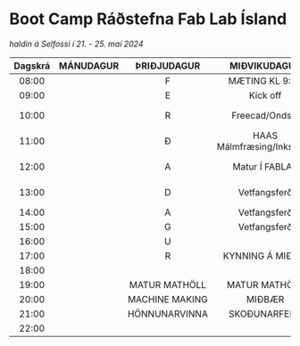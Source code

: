 # Boot Camp Ráðstefna Fab Lab Ísland 

*haldin á Selfossi í 21. - 25. maí 2024*

|Dagskrá| MÁNUDAGUR | ÞRIÐJUDAGUR   | MIÐVIKUDAGUR                | FIMMTUDAGUR           | FÖSTUDAGUR             | LAUGARDAGUR |
|:-----:|:---------:|:-------------:|:---------------------------:|:---------------------:|:----------------------:|:-----------:|
| 08:00 |           |       F       |    MÆTING KL 9:00           |  MÆTING KL 9:00       |  MÆTING KL 9:00        |             |
| 09:00 |           |       E       |      Kick off               | Kynningarmyndband     | Kynningarmyndband      |             |
| 10:00 |           |      R        | Freecad/Ondsel              | Github kennsla        | Kennsluefni Grunnskóla |             |
| 11:00 |           |      Ð        | HAAS Málmfræsing/Inkscape   | Jesmonite steypun     |                        |KVEÐJU BRÖNSH|
| 12:00 |           |      A        | Matur Í FABLAB              | HLAÐBORÐ ELDHÚSIÐ     |  HLAÐBORÐ ELDHÚSIÐ     |             |
| 13:00 |           |       D       | Vetfangsferð                | Kennsluefni grunnskóla|  SKOÐUNAR FERÐ         |             |
| 14:00 |           |       A       | Vetfangsferð                | Fyrirtækjaheimsókn    |  FMCU                  |             |
| 15:00 |           |       G       | Vetfangsferð                | Stafræn saumavél      |                        |             |
| 16:00 |           |       U       |                             |                       |                        |             |
| 17:00 |           |      R        | KYNNING Á MIÐBÆ             |                       |                        |             |
| 18:00 |           |               |                             |                       |                        |             |
| 19:00 |           | MATUR MATHÖLL | MATUR MATHÖLL               | Hallanda              | FLÍS ÁRSHÁTÍÐ          |             |
| 20:00 |           | MACHINE MAKING| MIÐBÆR                      | PIZZU VEISLA          |  KRÍAN                 |             |
| 21:00 |           | HÖNNUNARVINNA | SKOÐUNARFERÐ                |                       |  SVEITAKRÁ             |             |
| 22:00 |           |               |                             |                       |                        |             |
